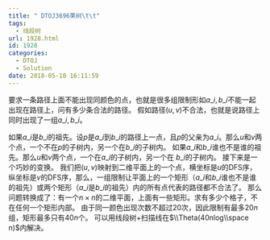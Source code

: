 ```yaml
---
title: " DTOJ3696果树\t\t"
tags:
  - 线段树
url: 1928.html
id: 1928
categories:
  - DTOJ
  - Solution
date: 2018-05-10 16:11:59
---
```


要求一条路径上面不能出现同颜色的点，也就是很多组限制形如$a\_i,b\_i$不能一起出现在路径上，问有多少条合法的路径。 假如路径$(u,v)$不合法，也就是说路径上同时出现了一组$a\_i,b\_i$。

如果$a\_i$是$b\_i$的祖先。设$p$是$a\_i$到$b\_i$的路径上一点，且$p$的父亲为$a\_i$。那么$u$和$v$两个点，一个不在$p$的子树内，另一个在$b\_i$的子树内。 如果$a\_i$和$b\_i$谁也不是谁的祖先。那么$u$和$v$两个点，一个在$a\_i$的子树内，另一个在 $b\_i$的子树内。 接下来是一个巧妙的变换。 我们把$(u,v)$映射到二维平面上的一个点，横坐标是$u$的DFS序，纵坐标是$v$的DFS序，那么，一组限制让平面上的一个矩形（$a\_i$和$b\_i$谁也不是谁的祖先）或两个矩形（$a\_i$是$b\_i$的祖先）内的所有点代表的路径都不合法了。 那么问题转换成了：有一个$n×n$的二维平面，上面有一些矩形。求有多少个格子，不在任何一个矩形内部。 由于同一颜色出现次数不超过$20$次，因此限制有最多$20n$组，矩形最多只有$40n$个。 可以用线段树+扫描线在$\\Theta(40nlog\\space n)$内解决。